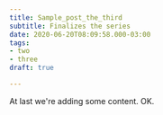 ```yaml
---
title: Sample_post_the_third
subtitle: Finalizes the series
date: 2020-06-20T08:09:58.000-03:00
tags:
- two
- three
draft: true

---
```

At last we're adding some content. OK.